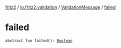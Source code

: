 [fritz2](../../index.md) / [io.fritz2.validation](../index.md) / [ValidationMessage](index.md) / [failed](./failed.md)

# failed

`abstract fun failed(): `[`Boolean`](https://kotlinlang.org/api/latest/jvm/stdlib/kotlin/-boolean/index.html)